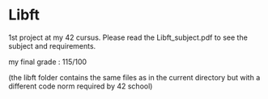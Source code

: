 # Libft

1st project at my 42 cursus. Please read the Libft_subject.pdf to see the subject and requirements.

my final grade : 115/100

(the libft folder contains the same files as in the current directory but with a different code norm required by 42 school)
